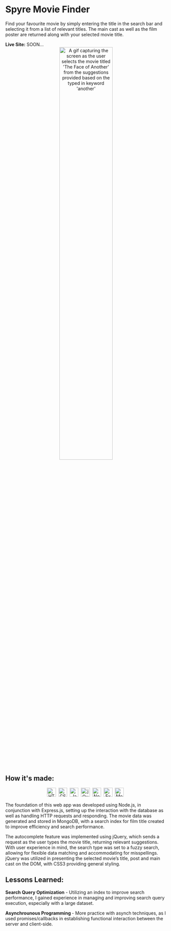 
<div id="header">
  <h1> Spyre Movie Finder</h1>
  <p> Find your favourite movie by simply entering the title in the search bar and selecting it from a list of relevant titles. The main cast as well as the film poster are returned along with your selected movie title.</p>
  <span font-size="1.65rem"><strong>Live Site:</strong></span><span> SOON... </span>
</div>
<div align="center">
  <img src="https://github.com/gachanjaprince/spyre-movie-app/assets/129261938/fb79a732-c9b3-4eb5-a760-341a2f0dc6a1" alt="A gif capturing the screen as the user selects the movie titled 'The Face of Another' from the suggestions provided based on the typed in keyword 'another'" width="57.5%"/>
</div>
<div>
  <h2>How it's made:</h2>
  <div align="center">
    <img src="https://img.shields.io/badge/html5-838485?style=for-the-badge&logo=html5&logoColor=%23E34F26.svg" alt="HTML5 Logo" height="27.5"/>&nbsp;
    <img src="https://img.shields.io/badge/css3-%2300599C.svg?style=for-the-badge&logo=css3&logoColor=white" alt="CSS3 Logo"height="27.5"/>&nbsp;
    <img src="https://img.shields.io/badge/javascript-%23000000.svg?style=for-the-badge&logo=javascript&logoColor=%23F7DF1E" alt="JavaScript Logo" height="27.5">&nbsp;
    <img src="https://img.shields.io/badge/jquery-%230769AD.svg?style=for-the-badge&logo=jquery&logoColor=white" alt="jQuery Logo" height="27.5">&nbsp;
    <img src="https://img.shields.io/badge/node.js-%2344A833.svg?style=for-the-badge&logo=node.js&logoColor=white" alt="Node.js Logo" height="27.5">&nbsp;
    <img src="https://img.shields.io/badge/express.js-%23404d59.svg?style=for-the-badge&logo=express&logoColor=%2361DAFB" alt="Express.js Logo" height="27.5">&nbsp;
    <img src="https://img.shields.io/badge/MongoDB-grey?style=for-the-badge&logo=mongodb&logoColor=%23217346.svg" alt="MongoDB Logo" height="27.5">&nbsp;
  </div>
  <p>The foundation of this web app was developed using Node.js, in conjunction with Express.js, setting up the interaction with the database as well as handling HTTP requests and responding. The movie data was generated and stored in MongoDB, with a search index for film title created to improve efficiency and search performance. </p>
  <p>The autocomplete feature was implemented using jQuery, which sends a request as the user types the movie title, returning relevant suggestions. With user experience in mind, the search type was set to a fuzzy search, allowing for flexible data matching and accommodating for misspellings. jQuery was utilized in presenting the selected movie’s title, post and main cast on the DOM, with CSS3 providing general styling.</p>
</div>
<div>
  <h2>Lessons Learned:</h2>
  <p><strong>Search Query Optimization</strong> - Utilizing an index to improve search performance, I gained experience in managing and improving search query execution, especially with a large dataset.</p>
  <p><strong>Asynchrounous Programming </strong> - More practice with asynch techniques, as I used promises/callbacks in establishing functional interaction between the server and client-side.</p>
</div>
